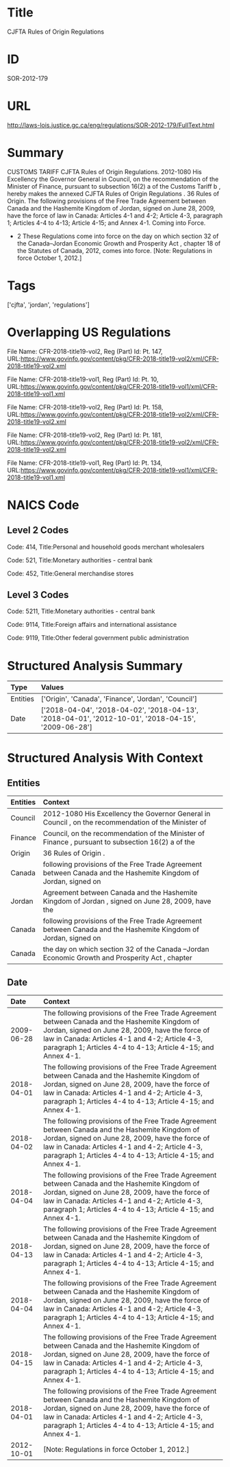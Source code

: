 # Title
CJFTA Rules of Origin Regulations


# ID
SOR-2012-179

# URL
http://laws-lois.justice.gc.ca/eng/regulations/SOR-2012-179/FullText.html


# Summary
CUSTOMS TARIFF CJFTA Rules of Origin Regulations.
2012-1080 His Excellency the Governor General in Council, on the recommendation of the Minister of Finance, pursuant to subsection 16(2) a  of the  Customs Tariff b , hereby makes the annexed  CJFTA Rules of Origin Regulations .
36 Rules of Origin.
The following provisions of the Free Trade Agreement between Canada and the Hashemite Kingdom of Jordan, signed on June 28, 2009, have the force of law in Canada: Articles 4-1 and 4-2; Article 4-3, paragraph 1; Articles 4-4 to 4-13; Article 4-15; and Annex 4-1.
Coming into Force.
* 2 These Regulations come into force on the day on which section 32 of the  Canada–Jordan Economic Growth and Prosperity Act , chapter 18 of the Statutes of Canada, 2012, comes into force.
[Note: Regulations in force October 1, 2012.] 


# Tags
['cjfta', 'jordan', 'regulations']


# Overlapping US Regulations
File Name: CFR-2018-title19-vol2, Reg (Part) Id: Pt. 147, URL:https://www.govinfo.gov/content/pkg/CFR-2018-title19-vol2/xml/CFR-2018-title19-vol2.xml

File Name: CFR-2018-title19-vol1, Reg (Part) Id: Pt. 10, URL:https://www.govinfo.gov/content/pkg/CFR-2018-title19-vol1/xml/CFR-2018-title19-vol1.xml

File Name: CFR-2018-title19-vol2, Reg (Part) Id: Pt. 158, URL:https://www.govinfo.gov/content/pkg/CFR-2018-title19-vol2/xml/CFR-2018-title19-vol2.xml

File Name: CFR-2018-title19-vol2, Reg (Part) Id: Pt. 181, URL:https://www.govinfo.gov/content/pkg/CFR-2018-title19-vol2/xml/CFR-2018-title19-vol2.xml

File Name: CFR-2018-title19-vol1, Reg (Part) Id: Pt. 134, URL:https://www.govinfo.gov/content/pkg/CFR-2018-title19-vol1/xml/CFR-2018-title19-vol1.xml




# NAICS Code
## Level 2 Codes
Code: 414, Title:Personal and household goods merchant wholesalers

Code: 521, Title:Monetary authorities - central bank

Code: 452, Title:General merchandise stores




## Level 3 Codes
Code: 5211, Title:Monetary authorities - central bank

Code: 9114, Title:Foreign affairs and international assistance

Code: 9119, Title:Other federal government public administration







# Structured Analysis Summary
| Type     | Values                                                                                             |
|:---------|:---------------------------------------------------------------------------------------------------|
| Entities | ['Origin', 'Canada', 'Finance', 'Jordan', 'Council']                                               |
| Date     | ['2018-04-04', '2018-04-02', '2018-04-13', '2018-04-01', '2012-10-01', '2018-04-15', '2009-06-28'] |


# Structured Analysis With Context
 


## Entities
| Entities   | Context                                                                                                        |
|:-----------|:---------------------------------------------------------------------------------------------------------------|
| Council    | 2012-1080 His Excellency the Governor General in  Council , on the recommendation of the Minister of           |
| Finance    | Council, on the recommendation of the Minister of Finance , pursuant to subsection 16(2) a of the              |
| Origin     | 36 Rules of  Origin .                                                                                          |
| Canada     | following provisions of the Free Trade Agreement between Canada and the Hashemite Kingdom of Jordan, signed on |
| Jordan     | Agreement between Canada and the Hashemite Kingdom of Jordan , signed on June 28, 2009, have the               |
| Canada     | following provisions of the Free Trade Agreement between Canada and the Hashemite Kingdom of Jordan, signed on |
| Canada     | the day on which section 32 of the Canada –Jordan Economic Growth and Prosperity Act , chapter                 |


## Date
| Date       | Context                                                                                                                                                                                                                                                               |
|:-----------|:----------------------------------------------------------------------------------------------------------------------------------------------------------------------------------------------------------------------------------------------------------------------|
| 2009-06-28 | The following provisions of the Free Trade Agreement between Canada and the Hashemite Kingdom of Jordan, signed on June 28, 2009, have the force of law in Canada: Articles 4-1 and 4-2; Article 4-3, paragraph 1; Articles 4-4 to 4-13; Article 4-15; and Annex 4-1. |
| 2018-04-01 | The following provisions of the Free Trade Agreement between Canada and the Hashemite Kingdom of Jordan, signed on June 28, 2009, have the force of law in Canada: Articles 4-1 and 4-2; Article 4-3, paragraph 1; Articles 4-4 to 4-13; Article 4-15; and Annex 4-1. |
| 2018-04-02 | The following provisions of the Free Trade Agreement between Canada and the Hashemite Kingdom of Jordan, signed on June 28, 2009, have the force of law in Canada: Articles 4-1 and 4-2; Article 4-3, paragraph 1; Articles 4-4 to 4-13; Article 4-15; and Annex 4-1. |
| 2018-04-04 | The following provisions of the Free Trade Agreement between Canada and the Hashemite Kingdom of Jordan, signed on June 28, 2009, have the force of law in Canada: Articles 4-1 and 4-2; Article 4-3, paragraph 1; Articles 4-4 to 4-13; Article 4-15; and Annex 4-1. |
| 2018-04-13 | The following provisions of the Free Trade Agreement between Canada and the Hashemite Kingdom of Jordan, signed on June 28, 2009, have the force of law in Canada: Articles 4-1 and 4-2; Article 4-3, paragraph 1; Articles 4-4 to 4-13; Article 4-15; and Annex 4-1. |
| 2018-04-04 | The following provisions of the Free Trade Agreement between Canada and the Hashemite Kingdom of Jordan, signed on June 28, 2009, have the force of law in Canada: Articles 4-1 and 4-2; Article 4-3, paragraph 1; Articles 4-4 to 4-13; Article 4-15; and Annex 4-1. |
| 2018-04-15 | The following provisions of the Free Trade Agreement between Canada and the Hashemite Kingdom of Jordan, signed on June 28, 2009, have the force of law in Canada: Articles 4-1 and 4-2; Article 4-3, paragraph 1; Articles 4-4 to 4-13; Article 4-15; and Annex 4-1. |
| 2018-04-01 | The following provisions of the Free Trade Agreement between Canada and the Hashemite Kingdom of Jordan, signed on June 28, 2009, have the force of law in Canada: Articles 4-1 and 4-2; Article 4-3, paragraph 1; Articles 4-4 to 4-13; Article 4-15; and Annex 4-1. |
| 2012-10-01 | [Note: Regulations in force October 1, 2012.]                                                                                                                                                                                                                         |


